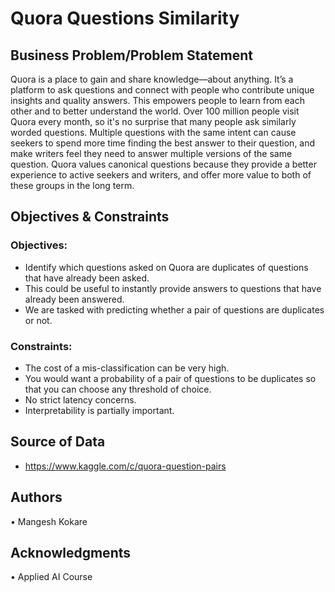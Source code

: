 # Quora Questions Similarity #


## Business Problem/Problem Statement ##
  Quora is a place to gain and share knowledge—about anything. It’s a platform to ask questions and connect with people who contribute unique insights and quality answers. This empowers people to learn from each other and to better understand the world.
  Over 100 million people visit Quora every month, so it's no surprise that many people ask similarly worded questions. Multiple questions with the same intent can cause seekers to spend more time finding the best answer to their question, and make writers feel they need to answer multiple versions of the same question. Quora values canonical questions because they provide a better experience to active seekers and writers, and offer more value to both of these groups in the long term.


## Objectives & Constraints ##

### Objectives: ###
* Identify which questions asked on Quora are duplicates of questions that have already been asked.
* This could be useful to instantly provide answers to questions that have already been answered.
* We are tasked with predicting whether a pair of questions are duplicates or not.

### Constraints: ### 

* The cost of a mis-classification can be very high.
* You would want a probability of a pair of questions to be duplicates so that you can choose any threshold of choice.
* No strict latency concerns.
* Interpretability is partially important.

## Source of Data ##
* https://www.kaggle.com/c/quora-question-pairs

## Authors ##
• Mangesh Kokare

## Acknowledgments ##
• Applied AI Course

